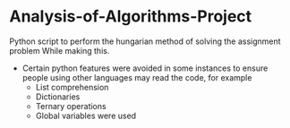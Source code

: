 ﻿# Analysis-of-Algorithms-Project
Python script to perform the hungarian method of solving the assignment problem
While making this.
* Certain python features were avoided in some instances to ensure people using other languages may read the code, for example
  * List comprehension
  * Dictionaries
  * Ternary operations
  * Global variables were used
